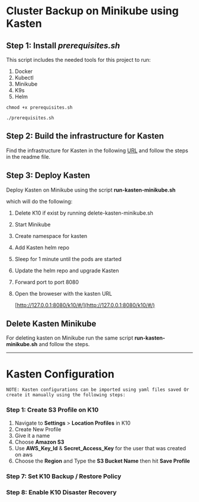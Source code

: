 # Cluster Backup on Minikube using Kasten

## Step 1: Install _prerequisites.sh_

This script includes the needed tools for this project to run:

1. Docker
2. Kubectl
3. Minikube
4. K9s
5. Helm

```
chmod +x prerequisites.sh

./prerequisites.sh
```

## Step 2: Build the infrastructure for Kasten

Find the infrastructure for Kasten in the following [URL](https://github.com/johnbedeir/Devops-Tools-Documentation/tree/main/Cluster-Backup/Terraform_S3-Bucket_IAM-User) and follow the steps in the readme file.

## Step 3: Deploy Kasten

Deploy Kasten on Minikube using the script **run-kasten-minikube.sh**

which will do the following:

1. Delete K10 if exist by running delete-kasten-minikube.sh
2. Start Minikube
3. Create namespace for kasten
4. Add Kasten helm repo
5. Sleep for 1 minute until the pods are started
6. Update the helm repo and upgrade Kasten
7. Forward port to port 8080
8. Open the broweser with the kasten URL

   [http://127.0.0.1:8080/k10/#/](http://127.0.0.1:8080/k10/#/)

## Delete Kasten Minikube

For deleting kasten on Minikube run the same script **run-kasten-minikube.sh** and follow the steps.

---

# Kasten Configuration

`NOTE: Kasten configurations can be imported using yaml files saved Or create it manually using the following steps:`

### Step 1: Create S3 Profile on K10

1. Navigate to **Settings** > **Location Profiles** in K10
2. Create New Profile
3. Give it a name
4. Choose **Amazon S3**
5. Use **AWS_Key_Id** & **Secret_Access_Key** for the user that was created on aws
6. Choose the **Region** and Type the **S3 Bucket Name** then hit **Save Profile**

### Step 7: Set K10 Backup / Restore Policy

### Step 8: Enable K10 Disaster Recovery
